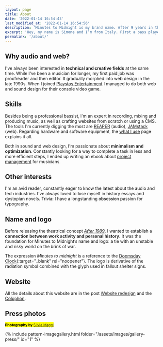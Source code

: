 ```yaml
---
layout: page
title: About
date: '2022-01-14 16:54:43'
last_modified_at: '2022-01-14 16:54:56'
description: 'Minutes to Midnight is my brand name. After 9 years in the UK, I’m currently freelancing in Milan (Italy). I’ve been keeping a blog since 2002. Find everything through the archive.'
excerpt: 'Hey, my name is Simone and I’m from Italy. First a bass player and editor, I later became a full-stack web and sound designer. Minutes to Midnight is my brand name. After 9 years in the UK, I’m currently freelancing in Milan. I’ve been keeping a <a href="/blog/">blog</a> since 2002. Check out my <a href="/work/">audio and web work</a>, or find everything through the <a href="/archive/">archive</a>.'
permalink: '/about/'
---
```

## Why audio and web?

I've always been interested in **technical and creative fields** at the same time. While I've been a musician for longer, my first paid job was proofreader and then editor. It gradually morphed into web design in the late 1990s. When I joined [Playstos Entertainment](/work/sound-design/console-game-ruff-trigger/) I managed to do both web and sound design for their console video game.

## Skills

Besides being a professional bassist, I'm an expert in recording, mixing and producing music, as well as crafting websites from scratch or using a CMS. The tools I'm currently digging the most are [REAPER](http://reaper.fm/) (audio), [JAMstack](https://jamstack.org/) (web). Regarding hardware and software equipment, the [what I use](/uses/) page explains it all.

Both in sound and web design, I'm passionate about **minimalism and optimization**. Constantly looking for a way to complete a task in less and more efficient steps, I ended up writing an ebook about [project management](/work/project-management/) for musicians.

## Other interests

I'm an avid reader, constantly eager to know the latest about the audio and tech industries. I've always loved to lose myself in history essays and dystopian novels. Trivia: I have a longstanding ~~obsession~~ passion for typography.

## Name and logo

Before releasing the theatrical concept [_After 1989_](/work/original-music-productions/after-1989/), I wanted to establish a **connection between work activity and personal history**. It was the foundation for Minutes to Midnight’s name and logo: a tie with an unstable and risky world on the brink of war.

The expression _Minutes to midnight_ is a reference to the [Doomsday Clock](https://en.wikipedia.org/wiki/Doomsday_Clock){:target="_blank" rel="noopener"}. The logo is derivative of the radiation symbol combined with the glyph used in fallout shelter signs.

## Website

All the details about this website are in the post [Website redesign](/blog/website-redesign/) and the [Colophon](/colophon/).

## Press photos

<p><mark class="m2m-highlight small"><small class="px-3"><strong>Photography by</strong> <a href="https://silviamaggidesign.com">Silvia Maggi</a></small></mark></p>

{% include pattern-imagegallery.html folder="/assets/images/gallery-press/" id="1" %}